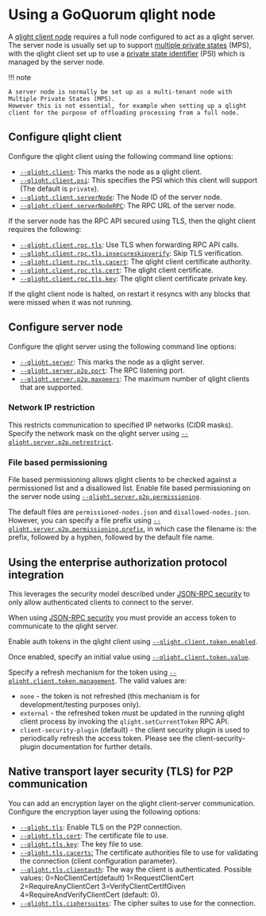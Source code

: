 # Using a GoQuorum qlight node

A [qlight client node](../../concepts/qlight-node.md) requires a full node configured to act as a qlight server.
The server node is usually set up to support [multiple private states](../../concepts/multi-tenancy.md#multiple-private-states)
(MPS), with the qlight client set up to use a [private state identifier](../../concepts/multi-tenancy.md#private-state-identifier)
(PSI) which is managed by the server node.

!!! note

    A server node is normally be set up as a multi-tenant node with Multiple Private States (MPS).
    However this is not essential, for example when setting up a qlight client for the purpose of offloading processing from a full node.

## Configure qlight client

Configure the qlight client using the following command line options:

- [`--qlight.client`](../../reference/cli-syntax.md#qlightclient): This marks the node as a qlight client.
- [`--qlight.client.psi`](../../reference/cli-syntax.md#qlightclientpsi): This specifies the PSI which this client will support (The default is `private`).
- [`--qlight.client.serverNode`](../../reference/cli-syntax.md#qlightclientservernode): The Node ID of the server node.
- [`--qlight.client.serverNodeRPC`](../../reference/cli-syntax.md#qlightclientservernoderpc): The RPC URL of the server node.

If the server node has the RPC API secured using TLS, then the qlight client requires the following:

- [`--qlight.client.rpc.tls`](../../reference/cli-syntax.md#qlightclientrpctls): Use TLS when forwarding RPC API calls.
- [`--qlight.client.rpc.tls.insecureskipverify`](../../reference/cli-syntax.md#qlightclientrpctlsinsecureskipverify): Skip TLS verification.
- [`--qlight.client.rpc.tls.cacert`](../../reference/cli-syntax.md#qlightclientrpctlscacert): The qlight client certificate authority.
- [`--qlight.client.rpc.tls.cert`](../../reference/cli-syntax.md#qlightclientrpctlscert): The qlight client certificate.
- [`--qlight.client.rpc.tls.key`](../../reference/cli-syntax.md#qlightclientrpctlskey): The qlight client certificate private key.

If the qlight client node is halted, on restart it resyncs with any blocks that were missed when it was not running.

## Configure server node

Configure the qlight server using the following command line options:

- [`--qlight.server`](../../reference/cli-syntax.md#qlightserver): This marks the node as a qlight server.
- [`--qlight.server.p2p.port`](../../reference/cli-syntax.md#qlightserverp2pport): The RPC listening port.
- [`--qlight.server.p2p.maxpeers`](../../reference/cli-syntax.md#qlightserverp2pmaxpeers): The maximum number of qlight clients that are supported.

### Network IP restriction

This restricts communication to specified IP networks (CIDR masks).
Specify the network mask on the qlight server using [`--qlight.server.p2p.netrestrict`](../../reference/cli-syntax.md#qlightserverp2pnetrestrict).

### File based permissioning

File based permissioning allows qlight clients to be checked against a permissioned list and a disallowed list.
Enable file based permissioning on the server node using [`--qlight.server.p2p.permissioning`](../../reference/cli-syntax.md#qlightserverp2ppermissioning).

The default files are `permissioned-nodes.json` and `disallowed-nodes.json`.
However, you can specify a file prefix using [`--qlight.server.p2p.permissioning.prefix`](../../reference/cli-syntax.md#qlightserverp2ppermissioningprefix),
in which case the filename is: the prefix, followed by a hyphen, followed by the default file name.

## Using the enterprise authorization protocol integration

This leverages the security model described under [JSON-RPC security](json-rpc-api-security.md#enterprise-authorization-protocol-integration) to only allow authenticated clients to connect to the server.

When using [JSON-RPC security](json-rpc-api-security.md#enterprise-authorization-protocol-integration)
you must provide an access token to communicate to the qlight server.

Enable auth tokens in the qlight client using [`--qlight.client.token.enabled`](../../reference/cli-syntax.md#qlightclienttokenenabled).

Once enabled, specify an initial value using [`--qlight.client.token.value`](../../reference/cli-syntax.md#qlightclienttokenvalue).

Specify a refresh mechanism for the token using [`--qlight.client.token.management`](../../reference/cli-syntax.md#qlightclienttokenmanagement).
The valid values are:

- `none` - the token is not refreshed (this mechanism is for development/testing purposes only).
- `external` - the refreshed token must be updated in the running qlight client process by invoking the `qlight.setCurrentToken` RPC API.
- `client-security-plugin` (default) - the client security plugin is used to periodically refresh the access token. Please see the client-security-plugin documentation for further details.

## Native transport layer security (TLS) for P2P communication

You can add an encryption layer on the qlight client-server communication.
Configure the encryption layer using the following options:

- [`--qlight.tls`](../../reference/cli-syntax.md#qlighttls): Enable TLS on the P2P connection.
- [`--qlight.tls.cert`](../../reference/cli-syntax.md#qlighttlscert): The certificate file to use.
- [`--qlight.tls.key`](../../reference/cli-syntax.md#qlighttlskey): The key file to use.
- [`--qlight.tls.cacerts`:](../../reference/cli-syntax.md#qlighttlscacerts) The certificate authorities file to use for validating the connection (client configuration parameter).
- [`--qlight.tls.clientauth`](../../reference/cli-syntax.md#qlighttlsclientauth): The way the client is authenticated. Possible values: 0=NoClientCert(default) 1=RequestClientCert 2=RequireAnyClientCert 3=VerifyClientCertIfGiven 4=RequireAndVerifyClientCert (default: 0).
- [`--qlight.tls.ciphersuites`](../../reference/cli-syntax.md#qlighttlsciphersuites): The cipher suites to use for the connection.
